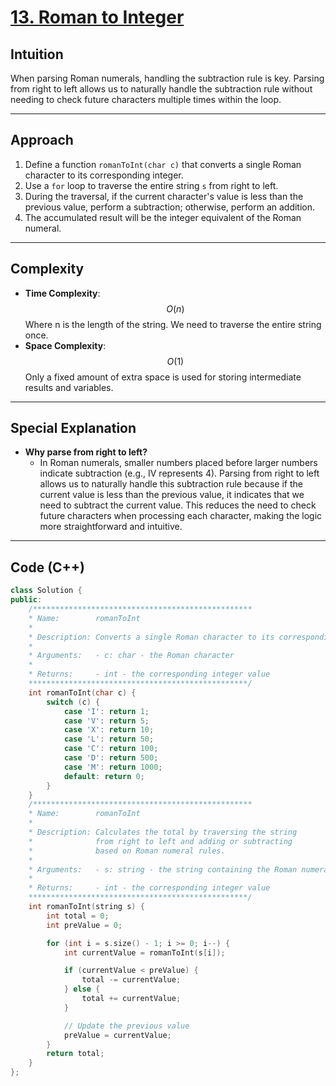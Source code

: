 # [13. Roman to Integer](https://leetcode.com/problems/roman-to-integer/description/?envType=study-plan-v2&envId=top-interview-150)

## Intuition

When parsing Roman numerals, handling the subtraction rule is key. Parsing from right to left allows us to naturally handle the subtraction rule without needing to check future characters multiple times within the loop.

---

## Approach

1. Define a function `romanToInt(char c)` that converts a single Roman character to its corresponding integer.
2. Use a `for` loop to traverse the entire string `s` from right to left.
3. During the traversal, if the current character's value is less than the previous value, perform a subtraction; otherwise, perform an addition.
4. The accumulated result will be the integer equivalent of the Roman numeral.

---

## Complexity

- **Time Complexity**: $$O(n)$$
    Where n is the length of the string. We need to traverse the entire string once.
- **Space Complexity**: $$O(1)$$
    Only a fixed amount of extra space is used for storing intermediate results and variables.

---

## Special Explanation

- **Why parse from right to left?**
  - In Roman numerals, smaller numbers placed before larger numbers indicate subtraction (e.g., IV represents 4). Parsing from right to left allows us to naturally handle this subtraction rule because if the current value is less than the previous value, it indicates that we need to subtract the current value. This reduces the need to check future characters when processing each character, making the logic more straightforward and intuitive.

---

## Code (C++)

```cpp
class Solution {
public:
    /*************************************************
    * Name:        romanToInt
    *  
    * Description: Converts a single Roman character to its corresponding integer value.
    * 
    * Arguments:   - c: char - the Roman character
    * 
    * Returns:     - int - the corresponding integer value
    *************************************************/
    int romanToInt(char c) {
        switch (c) {
            case 'I': return 1;
            case 'V': return 5;
            case 'X': return 10;
            case 'L': return 50;
            case 'C': return 100;
            case 'D': return 500;
            case 'M': return 1000;
            default: return 0;
        }
    }
    /*************************************************
    * Name:        romanToInt
    *  
    * Description: Calculates the total by traversing the string 
    *              from right to left and adding or subtracting 
    *              based on Roman numeral rules.
    * 
    * Arguments:   - s: string - the string containing the Roman numeral
    * 
    * Returns:     - int - the corresponding integer value
    *************************************************/
    int romanToInt(string s) {
        int total = 0;
        int preValue = 0;

        for (int i = s.size() - 1; i >= 0; i--) {
            int currentValue = romanToInt(s[i]);

            if (currentValue < preValue) {
                total -= currentValue;
            } else {
                total += currentValue;
            }

            // Update the previous value
            preValue = currentValue;
        }
        return total;
    }
};
```
